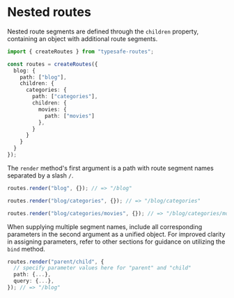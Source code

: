 # Nested routes

Nested route segments are defined through the `children` property, containing an object with additional route segments.

``` ts
import { createRoutes } from "typesafe-routes";

const routes = createRoutes({
  blog: {
    path: ["blog"],
    children: {
      categories: {
        path: ["categories"],
        children: {
          movies: {
            path: ["movies"]
          },
        }
      }
    }
  }
});
```

The `render` method's first argument is a path with route segment names separated by a slash `/`.

``` ts
routes.render("blog", {}); // => "/blog"

routes.render("blog/categories", {}); // => "/blog/categories"

routes.render("blog/categories/movies", {}); // => "/blog/categories/movies"
```

When supplying multiple segment names, include all corresponding parameters in the second argument as a unified object. For improved clarity in assigning parameters, refer to other sections for guidance on utilizing the `bind` method.

``` ts
routes.render("parent/child", {
  // specify parameter values here for "parent" and "child"
  path: {...},
  query: {...},
}); // => "/blog"

```